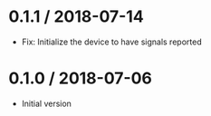 # 0.1.1 / 2018-07-14

  * Fix: Initialize the device to have signals reported

# 0.1.0 / 2018-07-06

  * Initial version